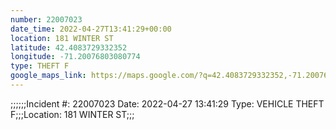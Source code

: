 ```yaml
---
number: 22007023
date_time: 2022-04-27T13:41:29+00:00
location: 181 WINTER ST
latitude: 42.4083729332352
longitude: -71.20076803080774
type: THEFT F
google_maps_link: https://maps.google.com/?q=42.4083729332352,-71.20076803080774
---
```


;;;;;;Incident #: 22007023  Date: 2022-04-27 13:41:29   Type: VEHICLE THEFT F;;;Location: 181 WINTER ST;;;
